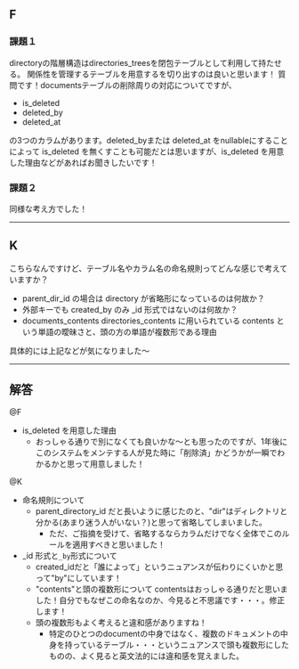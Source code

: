 ## F
### 課題１
directoryの階層構造はdirectories_treesを閉包テーブルとして利用して持たせる。
関係性を管理するテーブルを用意するを切り出すのは良いと思います！
質問です！documentsテーブルの削除周りの対応についてですが、

- is_deleted
- deleted_by
- deleted_at

の3つのカラムがあります。deleted_byまたは deleted_at をnullableにすることによって is_deleted を無くすことも可能だとは思いますが、is_deleted を用意した理由などがあればお聞きしたいです！

### 課題２
同様な考え方でした！

---

## K
こちらなんですけど、テーブル名やカラム名の命名規則ってどんな感じで考えていますか？
- parent_dir_id の場合は directory が省略形になっているのは何故か？
- 外部キーでも created_by のみ _id  形式ではないのは何故か？
- documents_contents directories_contents に用いられている contents という単語の曖昧さと、頭の方の単語が複数形である理由

具体的には上記などが気になりました〜

---

## 解答
@F

- is_deleted を用意した理由
  - おっしゃる通りで別になくても良いかな〜とも思ったのですが、1年後にこのシステムをメンテする人が見た時に「削除済」かどうかが一瞬でわかるかと思って用意しました！

@K

- 命名規則について
  - parent_directory_id だと長いように感じたのと、"dir"はディレクトリと分かる(あまり迷う人がいない？)と思って省略してしまいました。
    - ただ、ご指摘を受けて、省略するならカラムだけでなく全体でこのルールを適用すべきと思いました！
- _id 形式と`_by`形式について
  - created_idだと「誰によって」というニュアンスが伝わりにくいかと思って"by"にしています！
  - "contents"と頭の複数形について
contentsはおっしゃる通りだと思いました！自分でもなぜこの命名なのか、今見ると不思議です・・・。修正します！
  - 頭の複数形もよく考えると違和感がありますね！
    - 特定のひとつのdocumentの中身ではなく、複数のドキュメントの中身を持っているテーブル・・・というニュアンスで頭も複数形にしたものの、よく見ると英文法的には違和感を覚えました。